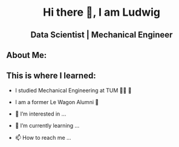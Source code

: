 <h1 align= "center">Hi there 👋, I am Ludwig</h1>
<h2 align= "center">Data Scientist | Mechanical Engineer</h2>

<h2 align = left>About Me:</h2>

<h2 align = left>This is where I learned:</h2>

- I studied Mechanical Engineering at TUM :man_mechanic: :mechanical_arm:
- I am a former Le Wagon Alumni :bus:

- 👀 I’m interested in ...

- 🌱 I’m currently learning ...

- 📫 How to reach me ...

<!---
Matuschkalulu/Matuschkalulu is a ✨ special ✨ repository because its `README.md` (this file) appears on your GitHub profile.
You can click the Preview link to take a look at your changes.
--->
